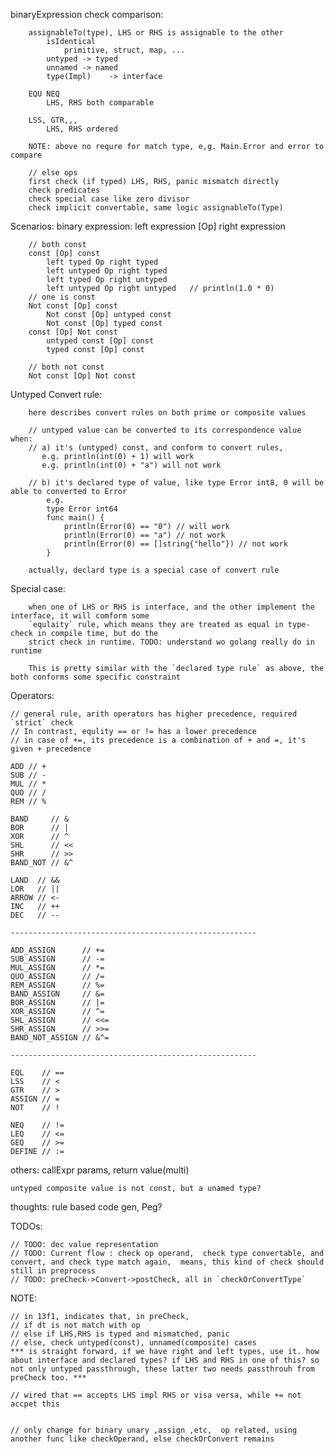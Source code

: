 
binaryExpression
    check comparison:

        assignableTo(type), LHS or RHS is assignable to the other 
            isIdentical
                primitive, struct, map, ...
            untyped -> typed
            unnamed -> named
            type(Impl)    -> interface

        EQU NEQ
            LHS, RHS both comparable

        LSS, GTR,,,
            LHS, RHS ordered

        NOTE: above no requre for match type, e,g. Main.Error and error to compare

        // else ops
        first check (if typed) LHS, RHS, panic mismatch directly
        check predicates
        check special case like zero divisor
        check implicit convertable, same logic assignableTo(Type)



        
            
        

Scenarios:
    binary expression:
    left expression [Op] right expression

        // both const
        const [Op] const
            left typed Op right typed
            left untyped Op right typed
            left typed Op right untyped
            left untyped Op right untyped   // println(1.0 * 0)
        // one is const
        Not const [Op] const
            Not const [Op] untyped const
            Not const [Op] typed const
        const [Op] Not const
            untyped const [Op] const
            typed const [Op] const

        // both not const
        Not const [Op] Not const

Untyped Convert rule:

        here describes convert rules on both prime or composite values

        // untyped value can be converted to its correspondence value when:
        // a) it's (untyped) const, and conform to convert rules, 
           e.g. println(int(0) + 1) will work
           e.g. println(int(0) + "a") will not work

        // b) it's declared type of value, like type Error int8, 0 will be able to converted to Error
            e.g. 
            type Error int64
            func main() {
                println(Error(0) == "0") // will work
                println(Error(0) == "a") // not work
                println(Error(0) == []string{"hello"}) // not work
            }
        
        actually, declard type is a special case of convert rule

Special case:

        when one of LHS or RHS is interface, and the other implement the interface, it will comform some 
        `equlaity` rule, which means they are treated as equal in type-check in compile time, but do the
        strict check in runtime. TODO: understand wo golang really do in runtime

        This is pretty similar with the `declared type rule` as above, the both conforms some specific constraint

Operators:
    
    // general rule, arith operators has higher precedence, required `strict` check
    // In contrast, equlity == or != has a lower precedence
    // in case of +=, its precedence is a combination of + and =, it's given + precedence

	ADD // +
	SUB // -
	MUL // *
	QUO // /
	REM // %

	BAND     // &
	BOR      // |
	XOR      // ^
	SHL      // <<
	SHR      // >>
	BAND_NOT // &^

    LAND  // &&
    LOR   // ||
    ARROW // <-
    INC   // ++
    DEC   // --

    -------------------------------------------------------

	ADD_ASSIGN      // +=
	SUB_ASSIGN      // -=
	MUL_ASSIGN      // *=
	QUO_ASSIGN      // /=
	REM_ASSIGN      // %=
	BAND_ASSIGN     // &=
	BOR_ASSIGN      // |=
	XOR_ASSIGN      // ^=
	SHL_ASSIGN      // <<=
	SHR_ASSIGN      // >>=
	BAND_NOT_ASSIGN // &^=

    -------------------------------------------------------

	EQL    // ==
	LSS    // <
	GTR    // >
	ASSIGN // =
	NOT    // !

	NEQ    // !=
	LEQ    // <=
	GEQ    // >=
	DEFINE // :=


others:
    callExpr
        params, return value(multi)
    
    untyped composite value is not const, but a unamed type?

thoughts:
    rule based code gen, Peg?


TODOs: 

    // TODO: dec value representation
    // TODO: Current flow : check op operand,  check type convertable, and convert, and check type match again,  means, this kind of check should still in preprocess
    // TODO: preCheck->Convert->postCheck, all in `checkOrConvertType`


NOTE: 
    
    // in 13f1, indicates that, in preCheck, 
    // if dt is not match with op
    // else if LHS,RHS is typed and mismatched, panic
    // else, check untyped(const), unnamed(composite) cases
    *** is straight forward, if we have right and left types, use it. how about interface and declared types? if LHS and RHS in one of this? so not only untyped passthrough, these latter two needs passthrouh from preCheck too. ***
   
    // wired that == accepts LHS impl RHS or visa versa, while += not accpet this
    

    // only change for binary unary ,assign ,etc,  op related, using another func like checkOperand, else checkOrConvert remains 